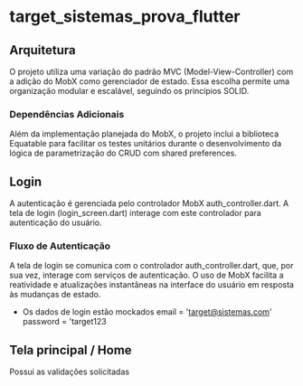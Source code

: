 # target_sistemas_prova_flutter

## Arquitetura
O projeto utiliza uma variação do padrão MVC (Model-View-Controller) com a adição do MobX como gerenciador de estado. Essa escolha permite uma organização modular e escalável, seguindo os princípios SOLID.

### Dependências Adicionais 
Além da implementação planejada do MobX, o projeto inclui a biblioteca Equatable para facilitar os testes unitários durante o desenvolvimento da lógica de parametrização do CRUD com shared preferences.

## Login
A autenticação é gerenciada pelo controlador MobX auth_controller.dart. A tela de login (login_screen.dart) interage com este controlador para autenticação do usuário.

### Fluxo de Autenticação
A tela de login se comunica com o controlador auth_controller.dart, que, por sua vez, interage com serviços de autenticação. O uso de MobX facilita a reatividade e atualizações instantâneas na interface do usuário em resposta às mudanças de estado.

- Os dados de login estão mockados
email = 'target@sistemas.com'
password = 'target123

## Tela principal / Home
Possui as validações solicitadas
